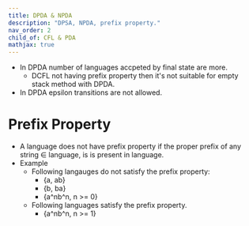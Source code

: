 ```yaml
---
title: DPDA & NPDA
description: "DPSA, NPDA, prefix property."
nav_order: 2
child_of: CFL & PDA
mathjax: true
---
```


- In DPDA number of languages accpeted by final state are more.
    - DCFL not having prefix property then it's not suitable for empty stack method with DPDA.
- In DPDA epsilon transitions are not allowed.


# Prefix Property

- A language does not have prefix property if the proper prefix of any string $\in$ language, is is present in language.
- Example
    - Following langauges do not satisfy the prefix property:
        - {a, ab}
        - {b, ba}
        - {a^nb^n, n >= 0}
    - Following languages satisfy the prefix property.
        - {a^nb^n, n >= 1}